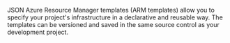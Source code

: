 JSON Azure Resource Manager templates (ARM templates) allow you to specify your project's infrastructure in a declarative and reusable way. The templates can be versioned and saved in the same source control as your development project.

